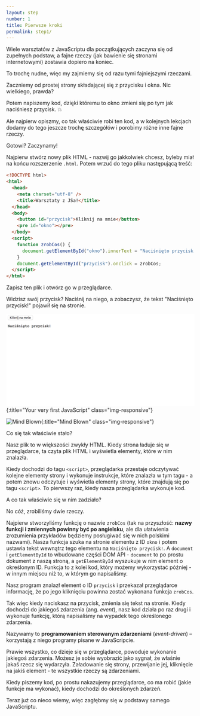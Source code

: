 ```yaml
---
layout: step
number: 1
title: Pierwsze kroki
permalink: step1/
---
```


Wiele warsztatów z JavaScriptu dla początkujących zaczyna się od zupełnych podstaw, a fajne rzeczy (jak bawienie się stronami internetowymi) zostawia dopiero na koniec.

To trochę nudne, więc my zajmiemy się od razu tymi fajniejszymi rzeczami.

Zaczniemy od prostej strony składającej się z przycisku i okna. Nic wielkiego, prawda?

Potem napiszemy kod, dzięki któremu to okno zmieni się po tym jak naciśniesz przycisk. 💥

Ale najpierw opiszmy, co tak właściwie robi ten kod, a w kolejnych lekcjach dodamy do tego jeszcze trochę szczegółów i porobimy różne inne fajne rzeczy.

Gotowi? Zaczynamy!

Najpierw stwórz nowy plik HTML - nazwij go jakkolwiek chcesz, byleby miał na końcu rozszerzenie `.html`. Potem wrzuć do tego pliku następującą treść:

```html
<!DOCTYPE html>
<html>
  <head>
    <meta charset="utf-8" />
    <title>Warsztaty z JSa!</title>
  </head>
  <body>
    <button id="przycisk">Kliknij na mnie</button>
    <pre id="okno"></pre>
  </body>
  <script>
    function zrobCos() {
      document.getElementById("okno").innerText = "Naciśnięto przycisk!";
    }
    document.getElementById("przycisk").onclick = zrobCos;
  </script>
</html>
```

Zapisz ten plik i otwórz go w przeglądarce.

Widzisz swój przycisk? Naciśnij na niego, a zobaczysz, że tekst "Naciśnięto przycisk!" pojawił się na stronie.

![Your very first JavaScript](../assets/step-1a.png){:title="Your very first JavaScript" class="img-responsive"}

![Mind Blown](../assets/mind-blown.gif){:title="Mind Blown" class="img-responsive"}

Co się tak właściwie stało?

Nasz plik to w większości zwykły HTML. Kiedy strona ładuje się w przeglądarce, ta czyta plik HTML i wyświetla elementy, które w nim znalazła.

Kiedy dochodzi do tagu `<script>`, przeglądarka przestaje odczytywać kolejne elementy strony i wykonuje instrukcje, które znalazła w tym tagu - a potem znowu odczytuje i wyświetla elementy strony, które znajdują się po tagu `<script>`. To pierwszy raz, kiedy nasza przeglądarka wykonuje kod.

A co tak właściwie się w nim zadziało?

No cóż, zrobiliśmy dwie rzeczy.

Najpierw stworzyliśmy funkcję o nazwie `zrobCos` (tak na przyszłość: **nazwy funkcji i zmiennych powinny być po angielsku**, ale dla ułatwienia zrozumienia przykładów będziemy posługiwać się w nich polskimi nazwami). Nasza funkcja szuka na stronie elementu z ID `okno` i potem ustawia tekst wewnątrz tego elementu na `Naciśnięto przycisk!`. A `document` i `getElementById` to wbudowane części DOM API - `document` to po prostu dokument z naszą stroną, a `getElementById` wyszukuje w nim element o określonym ID. Funkcja to z kolei kod, który możemy wykorzystać później - w innym miejscu niż to, w którym go napisaliśmy.

Nasz program znalazł element o ID `przycisk` i przekazał przeglądarce informację, że po jego kliknięciu powinna zostać wykonana funkcja `zrobCos`.

Tak więc kiedy naciskasz na przycisk, zmienia się tekst na stronie. Kiedy dochodzi do jakiegoś zdarzenia (ang. _event_), nasz kod działa po raz drugi i wykonuje funkcję, którą napisaliśmy na wypadek tego określonego zdarzenia.

Nazywamy to **programowaniem sterowanym zdarzeniami** (*event-driven*) – korzystają z niego programy pisane w JavaScripcie.

Prawie wszystko, co dzieje się w przeglądarce, powoduje wykonanie jakiegoś zdarzenia. Możesz je sobie wyobrazić jako sygnał, że właśnie jakaś rzecz się wydarzyła. Załadowanie się strony, przewijanie jej, kliknięcie na jakiś element - te wszystkie rzeczy są zdarzeniami.

Kiedy piszemy kod, po prostu nakazujemy przeglądarce, co ma robić (jakie funkcje ma wykonać), kiedy dochodzi do określonych zdarzeń.

Teraz już co nieco wiemy, więc zagłębmy się w podstawy samego JavaScriptu.
